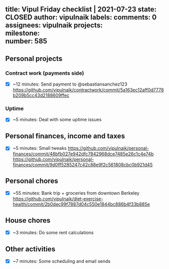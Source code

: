 title:	Vipul Friday checklist | 2021-07-23
state:	CLOSED
author:	vipulnaik
labels:	
comments:	0
assignees:	vipulnaik
projects:	
milestone:	
number:	585
--
## Personal projects

### Contract work (payments side)

- [x] ~12 minutes: Send payment to @sebastiansanchez123 https://github.com/vipulnaik/contractwork/commit/5a163ec12aff0d7778b209b5cc43d2188609ffec

### Uptime

- [x] ~5 minutes: Deal with some uptime issues

## Personal finances, income and taxes

- [x] ~5 minutes: Small tweaks https://github.com/vipulnaik/personal-finances/commit/48bfb027e942dfc7842968dce7485e26c1c4e74b https://github.com/vipulnaik/personal-finances/commit/9d0ff5285247c42c88e9f2c561808cbc0b921d45

## Personal chores

- [x] ~55 minutes: Bank trip + groceries from downtown Berkeley https://github.com/vipulnaik/diet-exercise-health/commit/2b0dec99f7887d04c550e1844bc886b4f33b885e
## House chores

- [x] ~3 minutes: Do some rent calculations

## Other activities

- [x] ~7 minutes: Some scheduling and email sends
